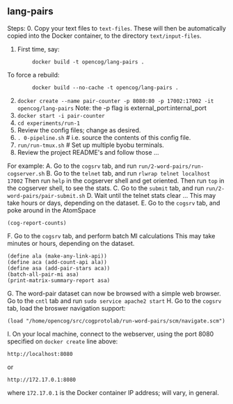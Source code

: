 lang-pairs
----------

Steps:
0. Copy your text files to `text-files`. These will then be
   automatically copied into the Docker container, to the
   directory `text/input-files`.
1. First time, say:
```
        docker build -t opencog/lang-pairs .
```
   To force a rebuild:
```
        docker build --no-cache -t opencog/lang-pairs .
```
2. `docker create --name pair-counter -p 8080:80 -p 17002:17002 -it opencog/lang-pairs`
   Note: the -p flag is external_port:internal_port
3. `docker start -i pair-counter`
4. `cd experiments/run-1`
5. Review the config files; change as desired.
6. `. 0-pipeline.sh`  # i.e. source the contents of this config file.
7. `run/run-tmux.sh`  # Set up multiple byobu terminals.
8. Review the project README's and follow those ...

For example:
A. Go to the `cogsrv` tab, and run `run/2-word-pairs/run-cogserver.sh`
B. Go to the `telnet` tab, and run `rlwrap telnet localhost 17002`
   Then run `help` in the cogserver shell and get oriented.
   Then run `top`  in the cogserver shell, to see the stats.
C. Go to the `submit` tab, and run `run/2-word-pairs/pair-submit.sh`
D. Wait until the telnet stats clear ...
   This may take hours or days, depending on the dataset.
E. Go to the `cogsrv` tab, and poke around in the AtomSpace
```
(cog-report-counts)
```
F. Go to the `cogsrv` tab, and perform batch MI calculations
   This may take minutes or hours, depending on the dataset.
```
(define ala (make-any-link-api))
(define aca (add-count-api ala))
(define asa (add-pair-stars aca))
(batch-all-pair-mi asa)
(print-matrix-summary-report asa)
```

G. The word-pair dataset can now be browsed with a simple web browser.
   Go to the `cntl` tab and run `sudo service apache2 start`
H. Go to the `cogsrv` tab, load the broswer navigation support:
```
(load "/home/opencog/src/cogprotolab/run-word-pairs/scm/navigate.scm")
```
I. On your local machine, connect to the webserver, using the port 8080
   specified on `docker create` line above:
```
http://localhost:8080
```
   or
```
http://172.17.0.1:8080
```
   where `172.17.0.1` is the Docker container IP address; will vary,
   in general.
